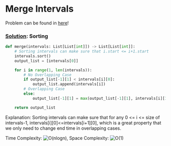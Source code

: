 # Merge Intervals

Problem can be found in [here](https://leetcode.com/problems/merge-intervals/)!

### [Solution](/Array/56-MergeIntervals/solution.py): Sorting

```python
def merge(intervals: List[List[int]]) -> List[List[int]]:
    # Sorting intervals can make sure that i.start <= i+1.start
    intervals.sort()
    output_list = [intervals[0]]

    for i in range(1, len(intervals)):
        # No Overlapping Case
        if output_list[-1][1] < intervals[i][0]:
            output_list.append(intervals[i])
        # Overlapping Case
        else:
            output_list[-1][1] = max(output_list[-1][1], intervals[i][1])

    return output_list
```

Explanation: Sorting intervals can make sure that for any 0 <= i <= size of intervals-1, intervals\[i][0]<=intervals\[i+1][0], which is a great property that we only need to change end time in overlapping cases.

Time Complexity: ![O(nlogn)](<https://latex.codecogs.com/svg.image?\inline&space;O(nlogn)>), Space Complexity: ![O(1)](<https://latex.codecogs.com/svg.image?\inline&space;O(1)>)
